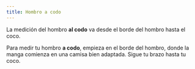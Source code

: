 ```yaml
---
title: Hombro a codo
---
```


La medición del hombro **al codo** va desde el borde del hombro hasta el coco.

Para medir tu hombro **a codo**, empieza en el borde del hombro, donde la manga comienza en una camisa bien adaptada. Sigue tu brazo hasta tu coco.

